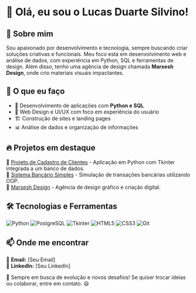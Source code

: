 # 👋 Olá, eu sou o Lucas Duarte Silvino!

## 🌟 Sobre mim
Sou apaixonado por desenvolvimento e tecnologia, sempre buscando criar soluções criativas e funcionais. Meu foco está em desenvolvimento web e análise de dados, com experiência em Python, SQL e ferramentas de design. Além disso, tenho uma agência de design chamada **Marsesh Design**, onde crio materiais visuais impactantes.

## 🚀 O que eu faço
- 📌 Desenvolvimento de aplicações com **Python e SQL**
- 🎨 Web Design e UI/UX com foco em experiência do usuário
- 🏗️ Construção de sites e landing pages
- 📊 Análise de dados e organização de informações

## 🔥 Projetos em destaque
🔹 [Projeto de Cadastro de Clientes](#) - Aplicação em Python com Tkinter integrada a um banco de dados.  
🔹 [Sistema Bancário Simples](#) - Simulação de transações bancárias utilizando OOP.  
🔹 [Marsesh Design](#) - Agência de design gráfico e criação digital.  

## 🛠️ Tecnologias e Ferramentas
![Python](https://img.shields.io/badge/-Python-3776AB?style=for-the-badge&logo=python&logoColor=white)
![PostgreSQL](https://img.shields.io/badge/-PostgreSQL-336791?style=for-the-badge&logo=postgresql&logoColor=white)
![Tkinter](https://img.shields.io/badge/-Tkinter-ffcc00?style=for-the-badge)
![HTML5](https://img.shields.io/badge/-HTML5-E34F26?style=for-the-badge&logo=html5&logoColor=white)
![CSS3](https://img.shields.io/badge/-CSS3-1572B6?style=for-the-badge&logo=css3)
![Git](https://img.shields.io/badge/-Git-F05032?style=for-the-badge&logo=git&logoColor=white)

## 📫 Onde me encontrar
📩 **Email:** [Seu Email]  
💼 **LinkedIn:** [Seu LinkedIn]  


🚀 Sempre em busca de evolução e novos desafios! Se quiser trocar ideias ou colaborar, entre em contato. 😃
